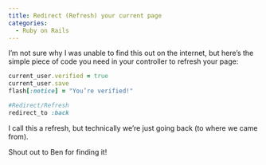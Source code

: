 ```yaml
---
title: Redirect (Refresh) your current page
categories:
  - Ruby on Rails
---
```



I’m not sure why I was unable to find this out on the internet, but here’s the simple piece of code you need in your controller to refresh your page:

```ruby
current_user.verified = true  
current_user.save  
flash[:notice] = "You’re verified!"  

#Redirect/Refresh  
redirect_to :back
```

I call this a refresh, but technically we’re just going back (to where we came from).

Shout out to Ben for finding it!